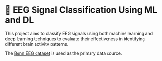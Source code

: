 # 🧠 EEG Signal Classification Using ML and DL

This project aims to classify EEG signals using both machine learning and deep learning techniques to evaluate their effectiveness in identifying different brain activity patterns.

The [Bonn EEG dataset](https://www.ukbonn.de/epileptologie/arbeitsgruppen/ag-lehnertz-neurophysik/downloads/) is used as the primary data source.
